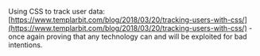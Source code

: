 Using CSS to track user data: [https://www.templarbit.com/blog/2018/03/20/tracking-users-with-css/](https://www.templarbit.com/blog/2018/03/20/tracking-users-with-css/) - once again proving that any technology can and will be exploited for bad intentions.